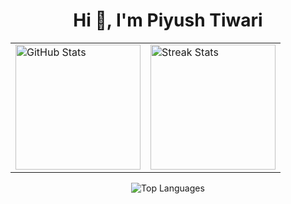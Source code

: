 <h1 align="center">Hi 👋, I'm Piyush Tiwari</h1>

<!-- First Row: Two images side by side using table for strict layout -->
<table align="center">
  <tr>
    <td>
      <img src="https://github-readme-stats.vercel.app/api?username=infinitepush&hide_title=false&hide_rank=false&show_icons=true&include_all_commits=true&count_private=true&disable_animations=false&theme=dracula&locale=en&hide_border=false" alt="GitHub Stats" height="200" />
    </td>
    <td>
      <img src="https://github-readme-streak-stats.herokuapp.com/?user=infinitepush&" alt="Streak Stats" height="200" />
    </td>
  </tr>
</table>

<!-- Second Row: Centered language graph -->
<p align="center">
  <img src="https://github-readme-stats.vercel.app/api/top-langs?username=infinitepush&locale=en&hide_title=false&layout=compact&card_width=320&langs_count=5&theme=dracula&hide_border=false" alt="Top Languages" />
</p>
